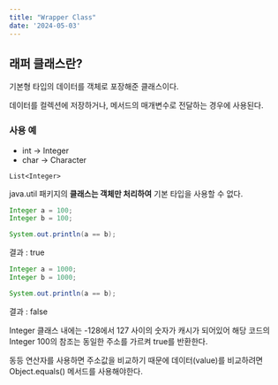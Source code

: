 ```yaml
---
title: "Wrapper Class"
date: '2024-05-03'
---
```


## 래퍼 클래스란?

기본형 타입의 데이터를 객체로 포장해준 클래스이다.

데이터를 컬렉션에 저장하거나, 메서드의 매개변수로 전달하는 경우에 사용된다.

### 사용 예

- int → Integer
- char → Character

`List<Integer>`

java.util 패키지의 **클래스는 객체만 처리하여** 기본 타입을 사용할 수 없다.

```java
Integer a = 100;
Integer b = 100;

System.out.println(a == b);
```

결과 : true

```java
Integer a = 1000;
Integer b = 1000;

System.out.println(a == b);
```

결과 : false

Integer 클래스 내에는 -128에서 127 사이의 숫자가 캐시가 되어있어 해당 코드의 Integer 100의 참조는 동일한 주소를 가르켜 true를 반환한다.

동등 연산자를 사용하면 주소값을 비교하기 때문에 데이터(value)를 비교하려면 Object.equals() 메서드를 사용해야한다.